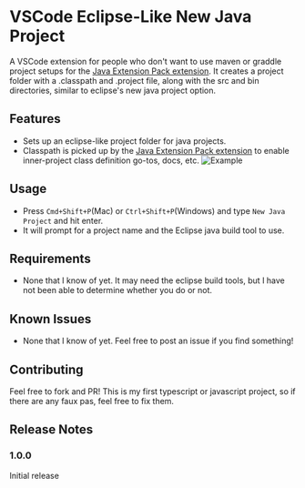 # VSCode Eclipse-Like New Java Project

A VSCode extension for people who don't want to use maven or graddle project setups for the [Java Extension Pack extension](https://marketplace.visualstudio.com/items?itemName=vscjava.vscode-java-pack). It creates a project folder with a .classpath and .project file, along with the src and bin directories, similar to eclipse's new java project option.

## Features

* Sets up an eclipse-like project folder for java projects.
* Classpath is picked up by the [Java Extension Pack extension](https://marketplace.visualstudio.com/items?itemName=vscjava.vscode-java-pack) to enable inner-project class definition go-tos, docs, etc.
![Example](https://media.giphy.com/media/SKdBaI1lUxzMSwaEGl/giphy.gif)

## Usage

* Press `Cmd+Shift+P`(Mac) or `Ctrl+Shift+P`(Windows) and type `New Java Project` and hit enter.
* It will prompt for a project name and the Eclipse java build tool to use.

## Requirements

* None that I know of yet. It may need the eclipse build tools, but I have not been able to determine whether you do or not.

## Known Issues

* None that I know of yet. Feel free to post an issue if you find something!

## Contributing
Feel free to fork and PR! This is my first typescript or javascript project, so if there are any faux pas, feel free to fix them.

## Release Notes

### 1.0.0

Initial release 
